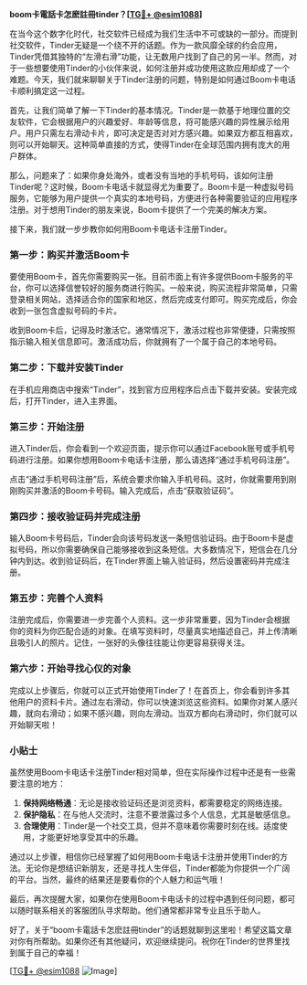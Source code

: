 **boom卡電話卡怎麽註冊tinder？[[TG💪+ @esim1088](https://t.me/s/esim1088)]**

在当今这个数字化时代，社交软件已经成为我们生活中不可或缺的一部分。而提到社交软件，Tinder无疑是一个绕不开的话题。作为一款风靡全球的约会应用，Tinder凭借其独特的“左滑右滑”功能，让无数用户找到了自己的另一半。然而，对于一些想要使用Tinder的小伙伴来说，如何注册并成功使用这款应用却成了一个难题。今天，我们就来聊聊关于Tinder注册的问题，特别是如何通过Boom卡电话卡顺利搞定这一过程。

首先，让我们简单了解一下Tinder的基本情况。Tinder是一款基于地理位置的交友软件，它会根据用户的兴趣爱好、年龄等信息，将可能感兴趣的异性展示给用户。用户只需左右滑动卡片，即可决定是否对对方感兴趣。如果双方都互相喜欢，则可以开始聊天。这种简单直接的方式，使得Tinder在全球范围内拥有庞大的用户群体。

那么，问题来了：如果你身处海外，或者没有当地的手机号码，该如何注册Tinder呢？这时候，Boom卡电话卡就显得尤为重要了。Boom卡是一种虚拟号码服务，它能够为用户提供一个真实的本地号码，方便进行各种需要验证的应用程序注册。对于想用Tinder的朋友来说，Boom卡提供了一个完美的解决方案。

接下来，我们就一步步教你如何用Boom卡电话卡注册Tinder。

### 第一步：购买并激活Boom卡

要使用Boom卡，首先你需要购买一张。目前市面上有许多提供Boom卡服务的平台，你可以选择信誉较好的服务商进行购买。一般来说，购买流程非常简单，只需登录相关网站，选择适合你的国家和地区，然后完成支付即可。购买完成后，你会收到一张包含虚拟号码的卡片。

收到Boom卡后，记得及时激活它。通常情况下，激活过程也非常便捷，只需按照指示输入相关信息即可。激活成功后，你就拥有了一个属于自己的本地号码。

### 第二步：下载并安装Tinder

在手机应用商店中搜索“Tinder”，找到官方应用程序后点击下载并安装。安装完成后，打开Tinder，进入主界面。

### 第三步：开始注册

进入Tinder后，你会看到一个欢迎页面，提示你可以通过Facebook账号或手机号码进行注册。如果你想用Boom卡电话卡注册，那么请选择“通过手机号码注册”。

点击“通过手机号码注册”后，系统会要求你输入手机号码。这时，你就需要用到刚刚购买并激活的Boom卡号码。输入完成后，点击“获取验证码”。

### 第四步：接收验证码并完成注册

输入Boom卡号码后，Tinder会向该号码发送一条短信验证码。由于Boom卡是虚拟号码，所以你需要确保自己能够接收到这条短信。大多数情况下，短信会在几分钟内到达。收到验证码后，在Tinder界面上输入验证码，然后设置密码并完成注册。

### 第五步：完善个人资料

注册完成后，你需要进一步完善个人资料。这一步非常重要，因为Tinder会根据你的资料为你匹配合适的对象。在填写资料时，尽量真实地描述自己，并上传清晰且吸引人的照片。记住，一张好的头像往往能让你更容易获得关注。

### 第六步：开始寻找心仪的对象

完成以上步骤后，你就可以正式开始使用Tinder了！在首页上，你会看到许多其他用户的资料卡片。通过左右滑动，你可以快速浏览这些资料。如果你对某人感兴趣，就向右滑动；如果不感兴趣，则向左滑动。当双方都向右滑动时，你们就可以开始聊天啦！

### 小贴士

虽然使用Boom卡电话卡注册Tinder相对简单，但在实际操作过程中还是有一些需要注意的地方：

1. **保持网络畅通**：无论是接收验证码还是浏览资料，都需要稳定的网络连接。
2. **保护隐私**：在与他人交流时，注意不要泄露过多个人信息，尤其是敏感信息。
3. **合理使用**：Tinder是一个社交工具，但并不意味着你需要时刻在线。适度使用，才能更好地享受其中的乐趣。

通过以上步骤，相信你已经掌握了如何用Boom卡电话卡注册并使用Tinder的方法。无论你是想结识新朋友，还是寻找人生伴侣，Tinder都能为你提供一个广阔的平台。当然，最终的结果还是要看你的个人魅力和运气哦！

最后，再次提醒大家，如果你在使用Boom卡电话卡的过程中遇到任何问题，都可以随时联系相关的客服团队寻求帮助。他们通常都非常专业且乐于助人。

好了，关于“boom卡電話卡怎麽註冊tinder”的话题就聊到这里啦！希望这篇文章对你有所帮助。如果你还有其他疑问，欢迎继续提问。祝你在Tinder的世界里找到属于自己的幸福！

[[TG💪+ @esim1088](https://t.me/s/esim1088) ![Image](https://i.postimg.cc/4NQfJmqS/Snipaste-2025-05-13-00-14-12.png)]